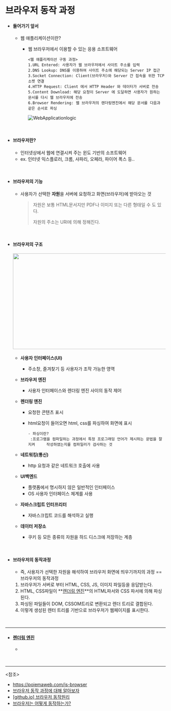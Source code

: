# 브라우저 동작 과정

- #### 들어가기 앞서

  - 웹 애플리케이션이란?

    - 웹 브라우저에서 이용할 수 있는 응용 소프트웨어

        ~~~
        <웹 애플리케이션 구동 과정>
        1.URL Entered: 사용자가 웹 브라우저에서 사이트 주소를 입력
        2.DNS Lookup: DNS를 이용하여 사이트 주소에 해당되는 Server IP 접근
        3.Socket Connection: Client(브라우저)와 Server 간 접속을 위한 TCP 소켓 연결
        4.HTTP Request: Client 에서 HTTP Header 와 데이터가 서버로 전송
        5.Content Download: 해당 요청이 Server 에 도달하면 사용자가 원하는 문서를 다시 웹 브라우저에 전송
        6.Browser Rendering: 웹 브라우저의 렌더링엔진에서 해당 문서를 다음과 같은 순서로 파싱
        ~~~
        
        ![WebApplicationlogic](https://user-images.githubusercontent.com/58902042/104191258-a19dd080-5460-11eb-8db3-c3da78012130.PNG)

<br>

- #### 브라우저란?

  - 인터넷상에서 웹에 연결시켜 주는 윈도 기반의 소프트웨어
  - ex. 인터넷 익스플로러, 크롬, 사파리, 오페라, 파이어 폭스 등..

<br>

- #### 브라우저의 기능

  - 사용자가 선택한 **자원**을 서버에 요청하고 화면(브라우저)에 받아오는 것

    > 자원은 보통 HTML문서지만 PDF나 이미지 또는 다른 형태일 수 도 있다.
    >
    > 자원의 주소는 URI에 의해 정해진다.

<br>

- #### 브라우저의 구조

  ​	<img src="https://user-images.githubusercontent.com/58902042/104192414-22a99780-5462-11eb-86ec-8d08d7010c1d.PNG" width="500" height="300">

  - **사용자 인터페이스(UI)**
    
    - 주소창, 즐겨찾기 등 사용자가 조작 가능한 영역
    
  - **브라우저 엔진**
  
    - 사용자 인터페이스와 렌더링 엔진 사이의 동작 제어
  
  - **렌더링 엔진**
  
    - 요청한 콘텐츠 표시
  
    - html요청이 들어오면 html, css를 파싱하여 화면에 표시
  
      ~~~
      - 파싱이란?
       :프로그램을 컴파일하는 과정에서 특정 프로그래밍 언어가 제시하는 문법을 잘 지켜 	작성하였는지를 컴파일러가 검사하는 것
      ~~~
  
      
  
  - **네트워킹(통신)**
  
    - http 요청과 같은 네트워크 호출에 사용
  
  - **UI백엔드**
  
    - 플랫폼에서 명시하지 않은 일반적인 인터페이스
    - OS 사용자 인터페이스 체계를 사용
  
  - **자바스크립트 인터프리터**
  
    - 자바스크립트 코드를 해석하고 실행
  
  - **데이터 저장소**
  
    - 쿠키 등 모든 종류의 자원을 하드 디스크에 저장하는 계층

<br>

- #### 브라우저의 동작과정

  - 즉, 사용자가 선택한 자원을 해석하여 브라우저 화면에 띄우기까지의 과정 == 브라우저의 동작과정

  1. 브라우저가 서버로 부터 HTML, CSS, JS, 이미지 파일등을 응답받는다.
  2. HTML, CSS파일이 **<u>렌더링 엔진</u>**의 HTML파서와 CSS 파서에 의해 파싱된다.
  3. 파싱된 파일들이 DOM, CSSOM트리로 변환되고 렌더 트리로 결합된다.
  4. 이렇게 생성된 렌터 트리를 기반으로 브라우저가 웹페이지를 표시한다.

<br>

-----------------

- #### <u>렌더링 엔진</u>

  - 



<br>

-------------------------------

<참조>

- <https://poiemaweb.com/js-browser>
- [브라우저 동작 과정에 대해 알아보자](https://kim6394.tistory.com/217)
- [[github.io] 브라우저 동작원리](https://yilpe93.github.io/Web/browser/)
- [브라우저는 어떻게 동작하는가?](https://d2.naver.com/helloworld/59361)

